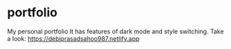 # portfolio
My personal portfolio 
It has features of dark mode and style switching.
Take a look: 
https://debiprasadsahoo987.netlify.app
